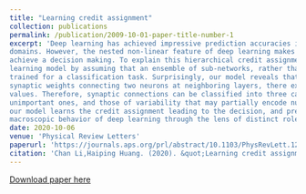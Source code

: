 ```yaml
---
title: "Learning credit assignment"
collection: publications
permalink: /publication/2009-10-01-paper-title-number-1
excerpt: 'Deep learning has achieved impressive prediction accuracies in a variety of scientific and industrial
domains. However, the nested non-linear feature of deep learning makes the learning highly nontransparent, i.e., it is still unknown how the learning coordinates a huge number of parameters to
achieve a decision making. To explain this hierarchical credit assignment, we propose a mean-field
learning model by assuming that an ensemble of sub-networks, rather than a single network, are
trained for a classification task. Surprisingly, our model reveals that apart from some deterministic
synaptic weights connecting two neurons at neighboring layers, there exist a large number of connections that can be absent, and other connections can allow for a broad distribution of their weight
values. Therefore, synaptic connections can be classified into three categories: very important ones,
unimportant ones, and those of variability that may partially encode nuisance factors. Therefore,
our model learns the credit assignment leading to the decision, and predicts an ensemble of subnetworks that can accomplish the same task, thereby providing insights toward understanding the
macroscopic behavior of deep learning through the lens of distinct roles of synaptic weights.'
date: 2020-10-06
venue: 'Physical Review Letters'
paperurl: 'https://journals.aps.org/prl/abstract/10.1103/PhysRevLett.125.178301'
citation: 'Chan Li,Haiping Huang. (2020). &quot;Learning credit assignment.&quot; <i>Physical Review Letters</i>. 1(1).'
---
```


[Download paper here](https://journals.aps.org/prl/abstract/10.1103/PhysRevLett.125.178301)

